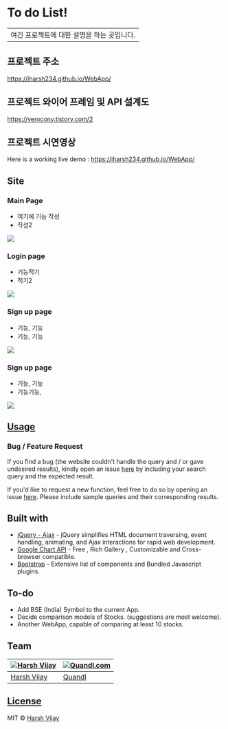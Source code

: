 # To do List!
<table>
<tr>
<td>
  여긴 프로젝트에 대한 설명을 하는 곳입니다.
</td>
</tr>
</table>


## 프로젝트 주소
https://iharsh234.github.io/WebApp/

## 프로젝트 와이어 프레임 및 API 설계도
https://verocony.tistory.com/2

## 프로젝트 시연영상
Here is a working live demo :  https://iharsh234.github.io/WebApp/


## Site

### Main Page
- 여기에 기능 작성
- 작성2

![](https://iharsh234.github.io/WebApp/images/demo/web_app_face.JPG)

### Login page
- 기능적기
- 적기2

![](https://iharsh234.github.io/WebApp/images/demo/demo_query.JPG)

### Sign up page
- 기능, 기능
- 기능, 기능

![](https://iharsh234.github.io/WebApp/images/demo/demo_chart1.JPG)

### Sign up page
- 기능, 기능
- 기능기능,

![](https://iharsh234.github.io/WebApp/images/demo/demo_chart1.JPG)







## [Usage](https://iharsh234.github.io/WebApp/) 


### Bug / Feature Request

If you find a bug (the website couldn't handle the query and / or gave undesired results), kindly open an issue [here](https://github.com/iharsh234/WebApp/issues/new) by including your search query and the expected result.

If you'd like to request a new function, feel free to do so by opening an issue [here](https://github.com/iharsh234/WebApp/issues/new). Please include sample queries and their corresponding results.


## Built with 

- [jQuery - Ajax](http://www.w3schools.com/jquery/jquery_ref_ajax.asp) - jQuery simplifies HTML document traversing, event handling, animating, and Ajax interactions for rapid web development.
- [Google Chart API](https://developers.google.com/chart/interactive/docs/quick_start) - Free , Rich Gallery , Customizable and Cross-browser compatible.
- [Bootstrap](http://getbootstrap.com/) - Extensive list of components and  Bundled Javascript plugins.


## To-do
- Add BSE (India) Symbol to the current App.
- Decide comparison models of Stocks. (suggestions are most welcome).
- Another WebApp, capable of comparing at least 10 stocks.

## Team

[![Harsh Vijay](https://avatars1.githubusercontent.com/u/12688534?v=3&s=144)](https://github.com/iharsh234)  | [![Quandl.com](https://github.com/iharsh234/WebApp/blob/master/images/quandl.jpg)](https://www.quandl.com/)
---|---
[Harsh Vijay ](https://github.com/iharsh234) |[Quandl](https://www.quandl.com)

## [License](https://github.com/iharsh234/WebApp/blob/master/LICENSE.md)

MIT © [Harsh Vijay ](https://github.com/iharsh234)

